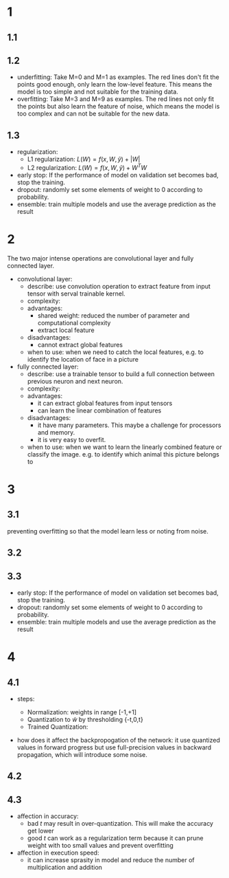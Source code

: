 # 1
## 1.1
## 1.2
- underfitting: Take M=0 and M=1 as examples. The red lines don't fit the points good enough, only learn the low-level feature. This means the model is too simple and not suitable for the training data.
- overfitting: Take M=3 and M=9 as examples. The red lines not only fit the points but also learn the feature of noise, which means the model is too complex and can not be suitable for the new data.
## 1.3
- regularization:
    - L1 regularization:
            $L(W)=f(x,W,\widetilde{y})+|W|$
    - L2 regularization: 
            $L(W)=f(x,W,\widetilde{y})+W^TW$
- early stop:
    If the performance of model on validation set becomes bad, stop the training.
- dropout:
    randomly set some elements of weight to 0 according to probability.
- ensemble:
    train multiple models and use the average prediction as the result
# 2
The two major intense operations are convolutional layer and fully connected layer.
- convolutional layer: 
    - describe: use convolution operation to extract feature from input tensor with serval trainable kernel.
    - complexity:
    - advantages:
        - shared weight: reduced the number of parameter and computational complexity
        - extract local feature
    - disadvantages:
        - cannot extract global features
    - when to use: when we need to catch the local features, e.g. to identify the location of face in a picture
- fully connected layer:
    - describe: use a trainable tensor to build a full connection between previous neuron and next neuron.
    - complexity:
    - advantages:
        - it can extract global features from input tensors
        - can learn the linear combination of features
    - disadvantages:
        - it have many parameters. This maybe a challenge for processors and memory.
        - it is very easy to overfit.
    - when to use: when we want to learn the linearly combined feature or classify the image. e.g. to identify which animal this picture belongs to
# 3
## 3.1
preventing overfitting so that the model learn less or noting from noise.
## 3.2
## 3.3
- early stop:
    If the performance of model on validation set becomes bad, stop the training.
- dropout:
    randomly set some elements of weight to 0 according to probability.
- ensemble:
    train multiple models and use the average prediction as the result
# 4
## 4.1
- steps:
    - Normalization: weights in range [-1,+1]
    - Quantization to $\widetilde{w}$ by thresholding {-t,0,t}
    - Trained Quantization:

- how does it affect the backpropogation of the network: it use quantized values in forward progress but use full-precision values in backward propagation, which will introduce some noise.
## 4.2
## 4.3
- affection in accuracy:
    - bad $t$ may result in over-quantization. This will make the accuracy get lower
    - good $t$ can work as a regularization term because it can prune weight with too small values and prevent overfitting
- affection in execution speed:
    -  it can increase sprasity in model and reduce the number of multiplication and addition
